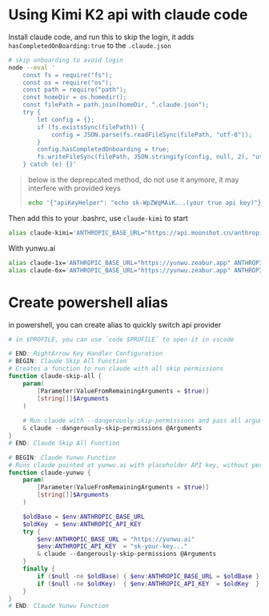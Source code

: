 # Using Kimi K2 api with claude code

Install claude code, and run this to skip the login, it adds `hasCompletedOnBoarding:true` to the `.claude.json`

```bash
# skip onboarding to avoid login
node --eval '
    const fs = require("fs");
    const os = require("os");
    const path = require("path");
    const homeDir = os.homedir(); 
    const filePath = path.join(homeDir, ".claude.json");
    try {
        let config = {};
        if (fs.existsSync(filePath)) {
            config = JSON.parse(fs.readFileSync(filePath, "utf-8"));
        }
        config.hasCompletedOnboarding = true;
        fs.writeFileSync(filePath, JSON.stringify(config, null, 2), "utf-8");
    } catch (e) {}'
```

> below is the deprepcated method, do not use it anymore, it may interfere with provided keys
> ```bash
> echo '{"apiKeyHelper": "echo sk-WpZWqMAiK...(your true api key)"}' > ~/.claude/settings.json
> ```

Then add this to your .bashrc, use `claude-kimi` to start

```bash
alias claude-kimi='ANTHROPIC_BASE_URL="https://api.moonshot.cn/anthropic/" ANTHROPIC_API_KEY="sk-WpZWqMA..." claude'
```

With yunwu.ai
```bash
alias claude-1x='ANTHROPIC_BASE_URL="https://yunwu.zeabur.app" ANTHROPIC_API_KEY="sk-wj3pYI9u8pZ0pQw..." claude --dangerously-skip-permissions'
alias claude-6x='ANTHROPIC_BASE_URL="https://yunwu.zeabur.app" ANTHROPIC_API_KEY="sk-zLKGPRblUes6DYj..." claude --dangerously-skip-permissions'
```

# Create powershell alias

in powershell, you can create alias to quickly switch api provider

```powershell
# in $PROFILE, you can use `code $PROFILE` to open it in vscode

# END: RightArrow Key Handler Configuration
# BEGIN: Claude Skip All Function
# Creates a function to run claude with all skip permissions
function claude-skip-all {
    param(
        [Parameter(ValueFromRemainingArguments = $true)]
        [string[]]$Arguments
    )
    
    # Run claude with --dangerously-skip-permissions and pass all arguments
    & claude --dangerously-skip-permissions @Arguments
}
# END: Claude Skip All Function

# BEGIN: Claude Yunwu Function
# Runs claude pointed at yunwu.ai with placeholder API key, without persisting env changes.
function claude-yunwu {
    param(
        [Parameter(ValueFromRemainingArguments = $true)]
        [string[]]$Arguments
    )

    $oldBase = $env:ANTHROPIC_BASE_URL
    $oldKey  = $env:ANTHROPIC_API_KEY
    try {
        $env:ANTHROPIC_BASE_URL = "https://yunwu.ai"
        $env:ANTHROPIC_API_KEY  = "sk-your-key..."
        & claude --dangerously-skip-permissions @Arguments
    }
    finally {
        if ($null -ne $oldBase) { $env:ANTHROPIC_BASE_URL = $oldBase } else { Remove-Item Env:ANTHROPIC_BASE_URL -ErrorAction SilentlyContinue }
        if ($null -ne $oldKey)  { $env:ANTHROPIC_API_KEY  = $oldKey  } else { Remove-Item Env:ANTHROPIC_API_KEY  -ErrorAction SilentlyContinue }
    }
}
# END: Claude Yunwu Function
```
